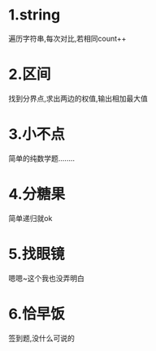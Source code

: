 # 1.string

遍历字符串,每次对比,若相同count++



# 2.区间

找到分界点,求出两边的权值,输出相加最大值



# 3.小不点

简单的纯数学题........



# 4.分糖果

简单递归就ok



# 5.找眼镜

嗯嗯~这个我也没弄明白



# 6.恰早饭

签到题,没什么可说的



